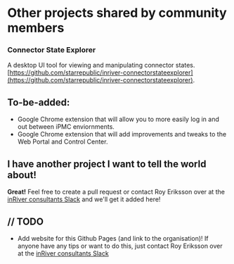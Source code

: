 # Other projects shared by community members

### Connector State Explorer
A desktop UI tool for viewing and manipulating connector states.
[https://github.com/starrepublic/inriver-connectorstateexplorer](https://github.com/starrepublic/inriver-connectorstateexplorer).

## To-be-added:
* Google Chrome extension that will allow you to more easily log in and out between iPMC enviornments.
* Google Chrome extension that will add improvements and tweaks to the Web Portal and Control Center.

## I have another project I want to tell the world about!
**Great!** Feel free to create a pull request or contact Roy Eriksson over at the [inRiver consultants Slack](https://community.inriver.com/hc/en-us/community/posts/115003414034-inRiver-consultans-slack-) and we'll get it added here!

## // TODO
* Add website for this Github Pages (and link to the organisation)! If anyone have any tips or want to do this, just contact Roy Eriksson over at the [inRiver consultants Slack](https://community.inriver.com/hc/en-us/community/posts/115003414034-inRiver-consultans-slack-)
